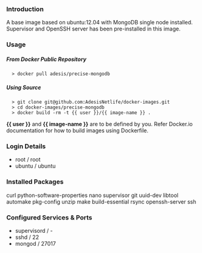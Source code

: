 ### Introduction

A base image based on ubuntu:12.04 with MongoDB single node installed. Supervisor and OpenSSH server has been pre-installed in this image.

### Usage

##### From Docker Public Repository

      > docker pull adesis/precise-mongodb

##### Using Source

      > git clone git@github.com:AdesisNetlife/docker-images.git
      > cd docker-images/precise-mongodb
      > docker build -rm -t {{ user }}/{{ image-name }} .

**{{ user }}** and **{{ image-name }}** are to be defined by you. Refer Docker.io documentation for how to build images using Dockerfile.

### Login Details

- root / root
- ubuntu / ubuntu

### Installed Packages

curl python-software-properties nano supervisor git uuid-dev libtool automake pkg-config unzip make build-essential rsync openssh-server ssh 

### Configured Services & Ports

- supervisord / -
- sshd / 22
- mongod / 27017